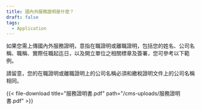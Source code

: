 ```yaml
---
title: 國內外服務證明是什麼？
draft: false
tags:
  - Application
---
```

如果您需上傳國內外服務證明，意指在職證明或離職證明，包括您的姓名、公司名稱、職稱、實際任職起迄日，以及開立單位之相關標章及簽署，您可參考以下範例。

請留意，您的在職證明或離職證明上的公司名稱必須和繳稅證明文件上的公司名稱相同。

{{< file-download title="服務證明書.pdf" path="/cms-uploads/服務證明書.pdf" >}}